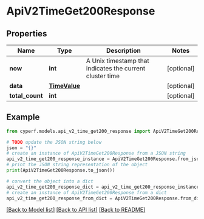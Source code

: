 # ApiV2TimeGet200Response


## Properties

Name | Type | Description | Notes
------------ | ------------- | ------------- | -------------
**now** | **int** | A Unix timestamp that indicates the current cluster time | [optional] 
**data** | [**TimeValue**](TimeValue.md) |  | [optional] 
**total_count** | **int** |  | [optional] 

## Example

```python
from cyperf.models.api_v2_time_get200_response import ApiV2TimeGet200Response

# TODO update the JSON string below
json = "{}"
# create an instance of ApiV2TimeGet200Response from a JSON string
api_v2_time_get200_response_instance = ApiV2TimeGet200Response.from_json(json)
# print the JSON string representation of the object
print(ApiV2TimeGet200Response.to_json())

# convert the object into a dict
api_v2_time_get200_response_dict = api_v2_time_get200_response_instance.to_dict()
# create an instance of ApiV2TimeGet200Response from a dict
api_v2_time_get200_response_from_dict = ApiV2TimeGet200Response.from_dict(api_v2_time_get200_response_dict)
```
[[Back to Model list]](../README.md#documentation-for-models) [[Back to API list]](../README.md#documentation-for-api-endpoints) [[Back to README]](../README.md)


